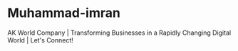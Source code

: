 # Muhammad-imran
AK World Company | Transforming Businesses in a Rapidly Changing Digital World | Let's Connect!
